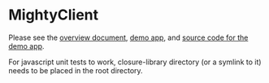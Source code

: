 # MightyClient #

Please see the [overview document](https://github.com/ivan4427/mightyclient/blob/master/wiki/overview.md), [demo app](http://mightyclient.appspot.com/), and [source code for the demo app](https://github.com/ivan4427/mightyclient_demo).

For javascript unit tests to work, closure-library directory (or a symlink to it) needs to be placed in the root directory.
